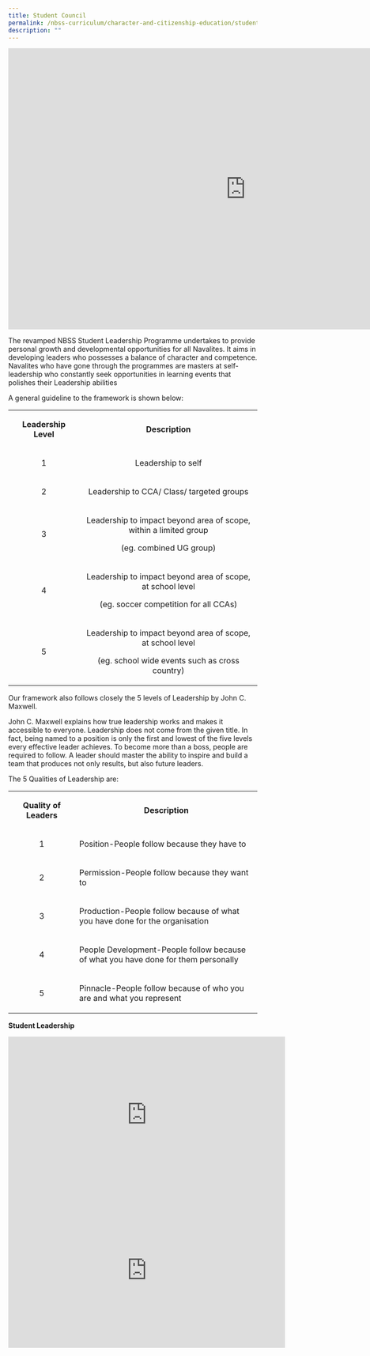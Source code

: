 ```yaml
---
title: Student Council
permalink: /nbss-curriculum/character-and-citizenship-education/student-leaders-at-nbss/
description: ""
---
```



<iframe src="https://docs.google.com/presentation/d/e/2PACX-1vQ49tvguO6vXlhry-ZDaRerBs-zc_WWA5XhhM_krSXs384Glm_eyCGUqk3wTAQcLYkRaHHqHsprkVN3/embed?start=false&loop=false&delayms=10000" frameborder="0" width="960" height="569" allowfullscreen="true" ></iframe>
<p>The revamped NBSS Student Leadership Programme undertakes to provide personal growth and developmental opportunities for all Navalites. It aims in developing leaders who possesses a balance of character and competence. Navalites who have gone through the programmes are masters at self-leadership who constantly seek opportunities in learning events that polishes their Leadership abilities</p>
<p>A general guideline to the framework is shown below:</p>
<table>
<tbody>
<tr>
<td style="text-align: center;" width="151">
<p><strong>Leadership Level</strong></p>
</td>
<td style="text-align: center;" width="487">
<p><strong>Description</strong></p>
</td>
</tr>
<tr>
<td style="text-align: center;" width="151">
<p>1</p>
</td>
<td style="text-align: center;" width="487">
<p>Leadership to self</p>
</td>
</tr>
<tr>
<td style="text-align: center;" width="151">
<p>2</p>
</td>
<td style="text-align: center;" width="487">
<p>Leadership to CCA/ Class/ targeted groups</p>
</td>
</tr>
<tr>
<td style="text-align: center;" width="151">
<p>3</p>
</td>
<td style="text-align: center;" width="487">
<p>Leadership to impact beyond area of scope, within a limited group</p>
<p>(eg. combined UG group)</p>
</td>
</tr>
<tr>
<td style="text-align: center;" width="151">
<p>4</p>
</td>
<td style="text-align: center;" width="487">
<p>Leadership to impact beyond area of scope, at school level</p>
<p>(eg. soccer competition for all CCAs)</p>
</td>
</tr>
<tr>
<td style="text-align: center;" width="151">
<p>5</p>
</td>
<td style="text-align: center;" width="487">
<p>Leadership to impact beyond area of scope, at school level</p>
<p>(eg. school wide events such as cross country)</p>
</td>
</tr>
</tbody>
</table>
<p>Our framework also follows closely the 5 levels of Leadership by John C. Maxwell.&nbsp;</p>
<p>John C. Maxwell explains how true&nbsp;leadership&nbsp;works and makes it accessible to everyone.&nbsp;Leadership&nbsp;does not come from the given title. In fact, being named to a position is only the first and lowest of the five levels every effective&nbsp;leader&nbsp;achieves. To become more than a boss, people are required to follow. A leader should master the ability to inspire and build a team that produces not only results, but also future&nbsp;leaders.</p>
<p>The 5 Qualities of&nbsp;Leadership&nbsp;are:</p>
<table>
<tbody>
<tr>
<td style="text-align: center;" width="151">
<p><strong>Quality of Leaders</strong></p>
</td>
<td style="text-align: center;" width="487">
<p><strong>Description</strong></p>
</td>
</tr>
<tr>
<td style="text-align: center;" width="151">
<p>1</p>
</td>
<td style="text-align: left;" width="487">
<p>Position-People follow because they have to</p>
</td>
</tr>
<tr>
<td style="text-align: center;" width="151">
<p>2</p>
</td>
<td style="text-align: left;" width="487">
<p>Permission-People follow because they want to</p>
</td>
</tr>
<tr>
<td style="text-align: center;" width="151">
<p>3</p>
</td>
<td style="text-align: left;" width="487">
<p>Production-People follow because of what you have done for the organisation</p>
</td>
</tr>
<tr>
<td style="text-align: center;" width="151">
<p>4</p>
</td>
<td style="text-align: left;" width="487">
<p>People Development-People follow because of what you have done for them personally</p>
</td>
</tr>
<tr>
<td style="text-align: center;" width="151">
<p>5</p>
</td>
<td style="text-align: left;" width="487">
<p>Pinnacle-People follow because of who you are and what you represent</p>
</td>
</tr>
</tbody>
</table>
<p><strong>Student Leadership</strong>&nbsp;</p>
<div><iframe src="https://www.youtube.com/embed/3t08AChUFQk" width="560" height="315" frameborder="0" allowfullscreen="allowfullscreen" data-mce-fragment="1"></iframe><iframe src="https://www.youtube.com/embed/xd_MQLCV7Uc" width="560" height="315" frameborder="0" allowfullscreen="allowfullscreen" data-mce-fragment="1"></iframe></div>
